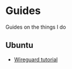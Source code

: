 # Guides
Guides on the things I do

## Ubuntu
- [Wireguard tutorial](https://github.com/darkfoxdx/guides/blob/main/ubuntu/wireguard.md)
